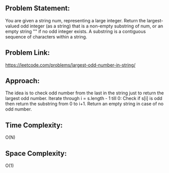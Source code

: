 ## Problem Statement:
You are given a string num, representing a large integer. Return the largest-valued odd integer (as a string) that is a non-empty substring of num, or an empty string "" if no odd integer exists.
A substring is a contiguous sequence of characters within a string.

## Problem Link:
https://leetcode.com/problems/largest-odd-number-in-string/

## Approach:
The idea is to check odd number from the last in the string just to return the largest odd number.
Iterate through i = s.length - 1 till 0:
Check if s[i] is odd then return the substring from 0 to i+1.
Return an empty string in case of no odd number.

## Time Complexity:
O(N)

## Space Complexity:
O(1)


